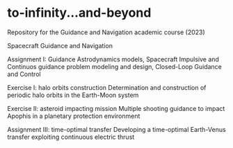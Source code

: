 # to-infinity...and-beyond
Repository for the Guidance and Navigation academic course (2023)

Spacecraft Guidance and Navigation

Assignment I: Guidance
Astrodynamics models, Spacecraft Impulsive and Continuos guidance problem modeling and design, Closed-Loop Guidance and Control

Exercise I: halo orbits construction
Determination and construction of periodic halo orbits in the Earth-Moon system

Exercise II: asteroid impacting mission
Multiple shooting guidance to impact Apophis in a planetary protection environment

Assignment III: time-optimal transfer 
Developing a time-optimal Earth-Venus transfer exploiting continuous electric thrust
